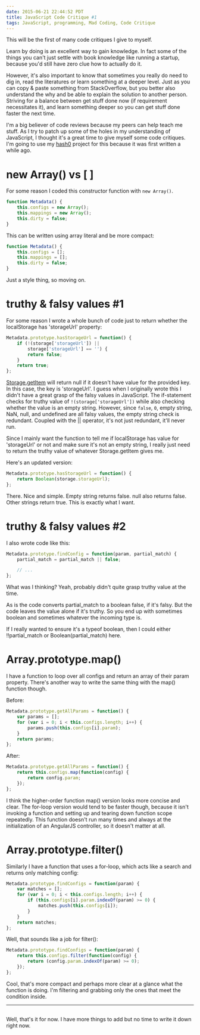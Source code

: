 ```yaml
---
date: 2015-06-21 22:44:52 PDT
title: JavaScript Code Critique #1
tags: JavaScript, programming, Mad Coding, Code Critique
---
```

This will be the first of many code critiques I give to myself.

Learn by doing is an excellent way to gain knowledge. In fact some of the
things you can't just settle with book knowledge like running a startup,
because you'd still have zero clue how to actually do it.

However, it's also important to know that sometimes you really do need to dig
in, read the literatures or learn something at a deeper level. Just as you can
copy & paste something from StackOverflow, but you better also understand the
why and be able to explain the solution to another person. Striving for a
balance between get stuff done now (if requirement necessitates it), and learn
something deeper so you can get stuff done faster the next time.

I'm a big believer of code reviews because my peers can help teach me stuff. As
I try to patch up some of the holes in my understanding of JavaScript, I thought
it's a great time to give myself some code critiques. I'm going to use my
[hash0][1] project for this because it was first written a while ago.


# new Array() vs [ ]

For some reason I coded this constructor function with `new Array()`.

```javascript
function Metadata() {
    this.configs = new Array();
    this.mappings = new Array();
    this.dirty = false;
}
```

This can be written using array literal and be more compact:

```javascript
function Metadata() {
    this.configs = [];
    this.mappings = [];
    this.dirty = false;
}
```

Just a style thing, so moving on.


# truthy & falsy values #1

For some reason I wrote a whole bunch of code just to return whether the
localStorage has 'storageUrl' property:

```javascript
Metadata.prototype.hasStorageUrl = function() {
    if (!(storage['storageUrl']) ||
        storage['storageUrl'] == '') {
        return false;
    }
    return true;
};
```

[Storage.getItem][2] will return null if it doesn't have value for the provided
key. In this case, the key is 'storageUrl'. I guess when I originally wrote this
I didn't have a great grasp of the falsy values in JavaScript. The if-statement
checks for truthy value of `!(storage['storageUrl'])` while also checking
whether the value is an empty string. However, since `false`, `0`, empty string,
NaN, null, and undefined are all falsy values, the empty string check is
redundant. Coupled with the || operator, it's not just redundant, it'll never
run.

Since I mainly want the function to tell me if localStorage has value for
'storageUrl' or not and make sure it's not an empty string, I really just need
to return the truthy value of whatever Storage.getItem gives me.

Here's an updated version:

```javascript
Metadata.prototype.hasStorageUrl = function() {
    return Boolean(storage.storageUrl);
};
```

There. Nice and simple. Empty string returns false. null also returns false.
Other strings return true. This is exactly what I want.


# truthy & falsy values #2

I also wrote code like this:

```javascript
Metadata.prototype.findConfig = function(param, partial_match) {
    partial_match = partial_match || false;

    // ...
};
```

What was I thinking? Yeah, probably didn't quite grasp truthy value at the time.

As is the code converts partial_match to a boolean false, if it's falsy. But the
code leaves the value alone if it's truthy. So you end up with sometimes boolean
and sometimes whatever the incoming type is.

If I really wanted to ensure it's a typeof boolean, then I could either
!!partial_match or Boolean(partial_match) here.


# Array.prototype.map()

I have a function to loop over all configs and return an array of their param
property. There's another way to write the same thing with the map() function
though.

Before:

```javascript
Metadata.prototype.getAllParams = function() {
    var params = [];
    for (var i = 0; i < this.configs.length; i++) {
        params.push(this.configs[i].param);
    }
    return params;
};
```

After:

```javascript
Metadata.prototype.getAllParams = function() {
    return this.configs.map(function(config) {
        return config.param;
    });
};
```

I think the higher-order function map() version looks more concise and clear.
The for-loop version would tend to be faster though, because it isn't invoking a
function and setting up and tearing down function scope repeatedly. This
function doesn't run many times and always at the initialization of an AngularJS
controller, so it doesn't matter at all.


# Array.prototype.filter()

Similarly I have a function that uses a for-loop, which acts like a search and
returns only matching config:

```javascript
Metadata.prototype.findConfigs = function(param) {
    var matches = [];
    for (var i = 0; i < this.configs.length; i++) {
        if (this.configs[i].param.indexOf(param) >= 0) {
            matches.push(this.configs[i]);
        }
    }
    return matches;
};
```

Well, that sounds like a job for filter():

```javascript
Metadata.prototype.findConfigs = function(param) {
    return this.configs.filter(function(config) {
        return (config.param.indexOf(param) >= 0);
    });
};
```

Cool, that's more compact and perhaps more clear at a glance what the function
is doing. I'm filtering and grabbing only the ones that meet the condition
inside.

---
## 

Well, that's it for now. I have more things to add but no time to write it down
right now.

  [1]: https://github.com/dannysu/hash0
  [2]: https://developer.mozilla.org/en-US/docs/Web/API/Storage/getItem
